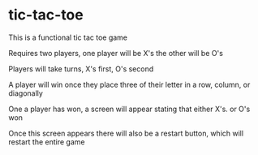 # tic-tac-toe
This is a functional tic tac toe game

Requires two players, one player will be X's the other will be O's

Players will take turns, X's first, O's second

A player will win once they place three of their letter in a row, column, or diagonally

One a player has won, a screen will appear stating that either X's. or O's won

Once this screen appears there will also be a restart button, which will restart the entire game
